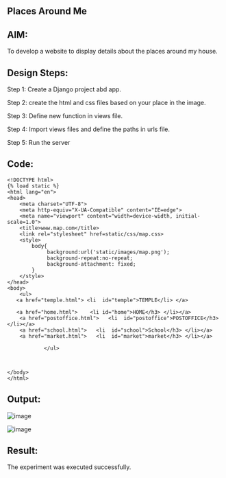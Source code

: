 ## Places Around Me
## AIM:
To develop a website to display details about the places around my house.

## Design Steps:
Step 1:
Create a Django project abd app.

Step 2:
create the html and css files based on your place in the image.

Step 3:
Define new function in views file.

Step 4:
Import views files and define the paths in urls file.

Step 5:
Run the server

## Code:
```
<!DOCTYPE html>
{% load static %}
<html lang="en">
<head>
    <meta charset="UTF-8">
    <meta http-equiv="X-UA-Compatible" content="IE=edge">
    <meta name="viewport" content="width=device-width, initial-scale=1.0">
    <title>www.map.com</title>
    <link rel="stylesheet" href=static/css/map.css>
    <style>
        body{
             background:url('static/images/map.png');
             background-repeat:no-repeat;
             background-attachment: fixed;
        }
    </style>
</head>
<body>
    <ul>
   <a href="temple.html"> <li  id="temple">TEMPLE</li> </a>
    
   <a href="home.html">    <li id="home">HOME</h3> </li></a>
    <a href="postoffice.html">   <li  id="postoffice">POSTOFFICE</h3> </li></a>
    <a href="school.html">   <li  id="school">School</h3> </li></a>
    <a href="market.html">   <li  id="market">market</h3> </li></a>
            
            </ul> 

   
    
</body>
</html>
```
## Output:

![image](https://user-images.githubusercontent.com/118807740/215303755-9c8715d7-a1d0-46e3-b88f-72c67a470e84.png)

![image](https://user-images.githubusercontent.com/118807740/215303399-b5fae78f-cc7d-405f-beda-56c6a88becce.png)



## Result:
The experiment was executed successfully.

